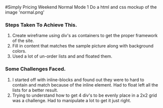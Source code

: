 #Simply Pricing Weekend Normal Mode 1
  Do a html and css mockup of the image 'normal.png'

### Steps Taken To Achieve This.
  1. Create wireframe using div's as containers to get the proper framework of the site.
  2. Fill in content that matches the sample picture along with background colors.
  3. Used a lot of un-order lists and and floated them.

### Some Challenges Faced.
  1. I started off with inline-blocks and found out they were to hard to contain and match because of the inline element. Had to float left all the lists for a better result.
  2. Trying to understand how to get 4 div's to be evenly place in a 2x2 grid was a challenge. Had to manipulate a lot to get it just right.
